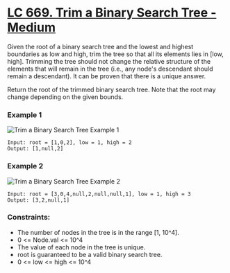 # [LC 669. Trim a Binary Search Tree - Medium](https://leetcode.com/problems/convert-bst-to-greater-tree/description/)

Given the root of a binary search tree and the lowest and highest boundaries as low and high, trim the tree so that all its elements lies in [low, high]. Trimming the tree should not change the relative structure of the elements that will remain in the tree (i.e., any node's descendant should remain a descendant). It can be proven that there is a unique answer.

Return the root of the trimmed binary search tree. Note that the root may change depending on the given bounds.  

### Example 1

![Trim a Binary Search Tree Example 1](https://assets.leetcode.com/uploads/2020/09/09/trim1.jpg)  

```
Input: root = [1,0,2], low = 1, high = 2
Output: [1,null,2]
```

### Example 2 

![Trim a Binary Search Tree Example 2](https://assets.leetcode.com/uploads/2020/09/09/trim2.jpg)  

```
Input: root = [3,0,4,null,2,null,null,1], low = 1, high = 3
Output: [3,2,null,1]
```


### Constraints:

- The number of nodes in the tree is in the range [1, 10^4].
- 0 <= Node.val <= 10^4
- The value of each node in the tree is unique.
- root is guaranteed to be a valid binary search tree.
- 0 <= low <= high <= 10^4